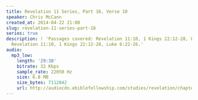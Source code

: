 ```yaml
---
title: Revelation 11 Series, Part 16, Verse 10
speaker: Chris McCann
created_at: 2014-04-22 21:00
slug: revelation-11-series-part-16
series: true
description: ! 'Passages covered: Revelation 11:10, 1 Kings 22:12-28, Luke 6:22-26,
  Revelation 11:10, 1 Kings 22:12-28, Luke 6:22-26.'
audio:
  mp3_low:
    length: '29:38'
    bitrate: 32 Kbps
    sample_rate: 22050 Hz
    size: 6.8 MB
    size_bytes: 7112042
    url: http://audiocdn.ebiblefellowship.com/studies/revelation/chapter-11/2014.04.22_McCann_-_Revelation_11_Series_Part_16.mp3
---
```

